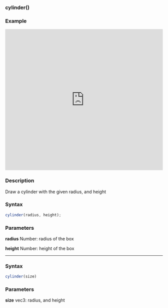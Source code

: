 ### cylinder()

### Example

<iframe width="100%" height="450px" src="https://shaderpark.netlify.com/sculpture/-LuQncmwpLuxRI-5EAca?example=true&embed=true" frameborder="0"></iframe>

### Description
Draw a cylinder with the given radius, and height

### Syntax
```js
cylinder(radius, height);
```

### Parameters
**radius** Number: radius of the box

**height** Number: height of the box

---

### Syntax
```js
cylinder(size)
```

### Parameters
**size** vec3: radius, and height